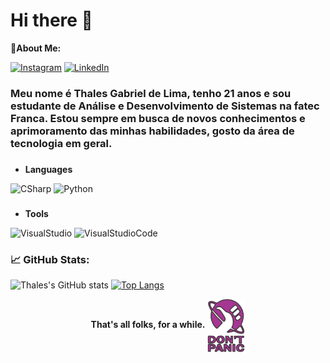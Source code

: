 <h1>Hi there 👋</h1>

<b>💬About Me:</b>

<p align="left">
  <a href="https://www.instagram.com/tael42f/">
  <img alt="Instagram" src="https://img.shields.io/badge/Instagram-%23E4405F.svg?logo=Instagram&logoColor=white"  title="@tael42f"/></a>
  <a href="www.linkedin.com/in/thales-lima42">
  <img alt="LinkedIn" src="https://img.shields.io/badge/linkedin-%230077B5.svg?logo=linkedin&logoColor=white"  title="LinkedIn-Thales"/></a>
</p>
  
### Meu nome é Thales Gabriel de Lima, tenho 21 anos e sou estudante de Análise e Desenvolvimento de Sistemas na fatec Franca. Estou sempre em busca de novos conhecimentos e aprimoramento das minhas habilidades, gosto da área de tecnologia em geral.

### <b>
- Languages
</b>
<p align="left">
<img alt="CSharp" src="https://img.shields.io/badge/c%23-%23239120.svg?logo=c-sharp&logoColor=white"  title="CSharp"/>
 <img alt="Python" src="https://img.shields.io/badge/python-3670A0?logo=python&logoColor=ffdd54"  title="Python"/>
</p>

### <b>
- Tools
</b>

<p align="left">
<img alt="VisualStudio" src="https://img.shields.io/badge/Visual%20Studio-5C2D91.svg?logo=visual-studio&logoColor=white" title="Visual Studio"/>
<img alt="VisualStudioCode" src="https://img.shields.io/badge/Visual%20Studio%20Code-0078d7.svg?logo=visual-studio-code&logoColor=white"  title="Visual Studio Code"/>
</p>

### <b>📈 GitHub Stats:</b>
![Thales's GitHub stats](https://github-readme-stats.vercel.app/api?username=Thales-Gabriel42&show_icons=true&theme=radical)
[![Top Langs](https://github-readme-stats.vercel.app/api/top-langs/?username=Thales-Gabriel42&layout=compact&theme=dracula)](https://github.com/anuraghazra/github-readme-stats)

<div align="center">
<b>That's all folks, for a while.</b> <img align="center" alt="CSharp" width="60" src="/github-dontpanic.png?raw=true"  title="Don't Panic"/>
</div>
